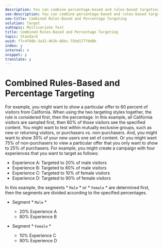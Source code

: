 ```yaml
---
description: You can combine percentage-based and rules-based targeting.
seo-description: You can combine percentage-based and rules-based targeting.
seo-title: Combined Rules-Based and Percentage Targeting
solution: Target
subtopic: Multivariate Test
title: Combined Rules-Based and Percentage Targeting
topic: Standard
uuid: f7c4f88b-3a32-463b-86bc-75bd1777dd8b
index: y
internal: n
snippet: y
translate: y
---
```


# Combined Rules-Based and Percentage Targeting

For example, you might want to show a particular offer to 60 percent of visitors from California. When using the two targeting styles together, the rule is considered first, then the percentage. In this example, all California visitors are sampled first, then 60% of those visitors see the specified content.
You might want to test within mutually exclusive groups, such as new or returning visitors, or purchasers vs. non-purchasers. And, you might want to show 30% of your new users one set of content. Or you might want 75% of non-purchasers to view a particular offer that you only want to show to 25% of purchasers.
For example, you might create a campaign with four experiences that you want to target as follows:

* Experience A: Targeted to 20% of male visitors
* Experience B: Targeted to 80% of male visitors
* Experience C: Targeted to 10% of female visitors
* Experience D: Targeted to 90% of female visitors

In this example, the segments * `Male` * or * `Female` * are determined first, then the segments are divided according to the specified percentages. 

* Segment * `Male` *
    * 20% Experience A
    * 80% Experience B

* Segment * `Female` *
    * 10% Experience C
    * 90% Experience D


